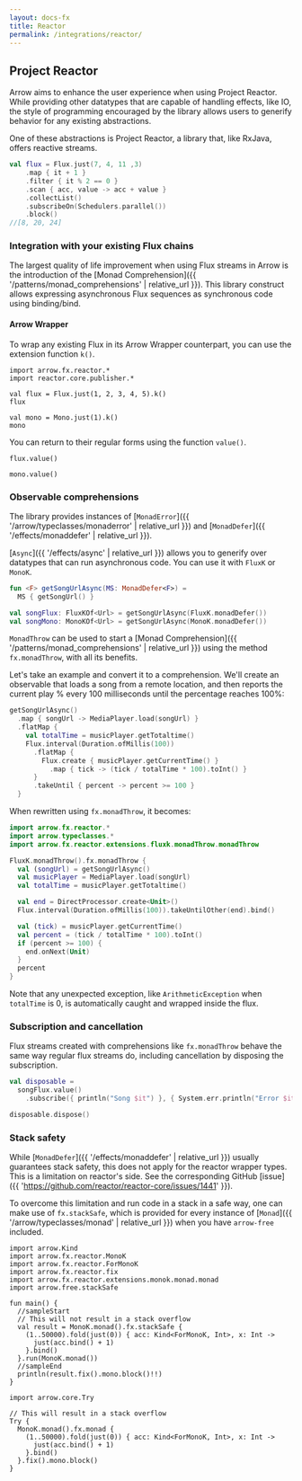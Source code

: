 ```yaml
---
layout: docs-fx
title: Reactor
permalink: /integrations/reactor/
---
```


## Project Reactor




Arrow aims to enhance the user experience when using Project Reactor. While providing other datatypes that are capable of handling effects, like IO, the style of programming encouraged by the library allows users to generify behavior for any existing abstractions.

One of these abstractions is Project Reactor, a library that, like RxJava, offers reactive streams.

```kotlin
val flux = Flux.just(7, 4, 11 ,3)
    .map { it + 1 }
    .filter { it % 2 == 0 }
    .scan { acc, value -> acc + value }
    .collectList()
    .subscribeOn(Schedulers.parallel())
    .block()
//[8, 20, 24]
```

### Integration with your existing Flux chains

The largest quality of life improvement when using Flux streams in Arrow is the introduction of the [Monad Comprehension]({{ '/patterns/monad_comprehensions' | relative_url }}). This library construct allows expressing asynchronous Flux sequences as synchronous code using binding/bind.

#### Arrow Wrapper

To wrap any existing Flux in its Arrow Wrapper counterpart, you can use the extension function `k()`.

```kotlin:ank
import arrow.fx.reactor.*
import reactor.core.publisher.*

val flux = Flux.just(1, 2, 3, 4, 5).k()
flux
```

```kotlin:ank
val mono = Mono.just(1).k()
mono
```

You can return to their regular forms using the function `value()`.

```kotlin:ank
flux.value()
```

```kotlin:ank
mono.value()
```

### Observable comprehensions

The library provides instances of [`MonadError`]({{ '/arrow/typeclasses/monaderror' | relative_url }}) and [`MonadDefer`]({{ '/effects/monaddefer' | relative_url }}).

[`Async`]({{ '/effects/async' | relative_url }}) allows you to generify over datatypes that can run asynchronous code. You can use it with `FluxK` or `MonoK`.

```kotlin
fun <F> getSongUrlAsync(MS: MonadDefer<F>) =
  MS { getSongUrl() }

val songFlux: FluxKOf<Url> = getSongUrlAsync(FluxK.monadDefer())
val songMono: MonoKOf<Url> = getSongUrlAsync(MonoK.monadDefer())
```

`MonadThrow` can be used to start a [Monad Comprehension]({{ '/patterns/monad_comprehensions' | relative_url }}) using the method `fx.monadThrow`, with all its benefits.

Let's take an example and convert it to a comprehension. We'll create an observable that loads a song from a remote location, and then reports the current play % every 100 milliseconds until the percentage reaches 100%:

```kotlin
getSongUrlAsync()
  .map { songUrl -> MediaPlayer.load(songUrl) }
  .flatMap {
    val totalTime = musicPlayer.getTotaltime()
    Flux.interval(Duration.ofMillis(100))
      .flatMap {
        Flux.create { musicPlayer.getCurrentTime() }
          .map { tick -> (tick / totalTime * 100).toInt() }
      }
      .takeUntil { percent -> percent >= 100 }
  }
```

When rewritten using `fx.monadThrow`, it becomes:

```kotlin
import arrow.fx.reactor.*
import arrow.typeclasses.*
import arrow.fx.reactor.extensions.fluxk.monadThrow.monadThrow

FluxK.monadThrow().fx.monadThrow {
  val (songUrl) = getSongUrlAsync()
  val musicPlayer = MediaPlayer.load(songUrl)
  val totalTime = musicPlayer.getTotaltime()

  val end = DirectProcessor.create<Unit>()
  Flux.interval(Duration.ofMillis(100)).takeUntilOther(end).bind()

  val (tick) = musicPlayer.getCurrentTime()
  val percent = (tick / totalTime * 100).toInt()
  if (percent >= 100) {
    end.onNext(Unit)
  }
  percent
}
```

Note that any unexpected exception, like `ArithmeticException` when `totalTime` is 0, is automatically caught and wrapped inside the flux.

### Subscription and cancellation

Flux streams created with comprehensions like `fx.monadThrow` behave the same way regular flux streams do, including cancellation by disposing the subscription.

```kotlin
val disposable =
  songFlux.value()
    .subscribe({ println("Song $it") }, { System.err.println("Error $it") })

disposable.dispose()
```

### Stack safety

While [`MonadDefer`]({{ '/effects/monaddefer' | relative_url }}) usually guarantees stack safety, this does not apply for the reactor wrapper types.
This is a limitation on reactor's side. See the corresponding GitHub [issue]({{ 'https://github.com/reactor/reactor-core/issues/1441' }}).

To overcome this limitation and run code in a stack in a safe way, one can make use of `fx.stackSafe`, which is provided for every instance of [`Monad`]({{ '/arrow/typeclasses/monad' | relative_url }}) when you have `arrow-free` included.

```kotlin:ank:playground
import arrow.Kind
import arrow.fx.reactor.MonoK
import arrow.fx.reactor.ForMonoK
import arrow.fx.reactor.fix
import arrow.fx.reactor.extensions.monok.monad.monad
import arrow.free.stackSafe

fun main() {
  //sampleStart
  // This will not result in a stack overflow
  val result = MonoK.monad().fx.stackSafe {
    (1..50000).fold(just(0)) { acc: Kind<ForMonoK, Int>, x: Int ->
      just(acc.bind() + 1)
    }.bind()
  }.run(MonoK.monad())
  //sampleEnd
  println(result.fix().mono.block()!!)
}
```

```kotlin:ank:fail
import arrow.core.Try

// This will result in a stack overflow
Try {
  MonoK.monad().fx.monad {
    (1..50000).fold(just(0)) { acc: Kind<ForMonoK, Int>, x: Int ->
      just(acc.bind() + 1)
    }.bind()
  }.fix().mono.block()
}
```
